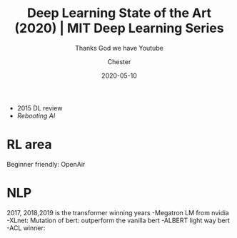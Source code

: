 ﻿---
layout:     post
title:      Deep Learning State of the Art (2020) | MIT Deep Learning Series
subtitle:   Thanks God we have Youtube
date:       2020-05-10
author:    Chester
catalog: true
tags:
	-paper
---

- 2015 DL review
- _Rebooting AI_

# RL area
Beginner friendly: OpenAir 
# NLP
2017, 2018,2019 is the transformer winning years
-Megatron LM from nvidia
-XLnet: Mutation of bert: outperform the vanilla bert
-ALBERT light way bert
-ACL winner: 
<!--stackedit_data:
eyJoaXN0b3J5IjpbLTE2NjQ0ODAzMTcsMTExOTIwOTQ0OSwtMz
I0NjY5MTksLTE3MDIwODY0NjddfQ==
-->